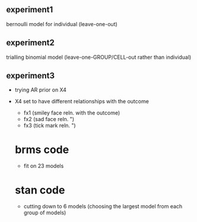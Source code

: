## experiment1  
bernoulli model for individual (leave-one-out)

## experiment2 
trialling binomial model (leave-one-GROUP/CELL-out rather than individual)

## experiment3
- trying AR prior on X4 
- X4 set to have different relationships with the outcome
  - fx1 (smiley face reln. with the outcome)
  - fx2 (sad face reln. ")
  - fx3 (tick mark reln. ")
  
  # brms code
  - fit on 23 models 

  # stan code
  - cutting down to 6 models (choosing the largest model from each group of models)

